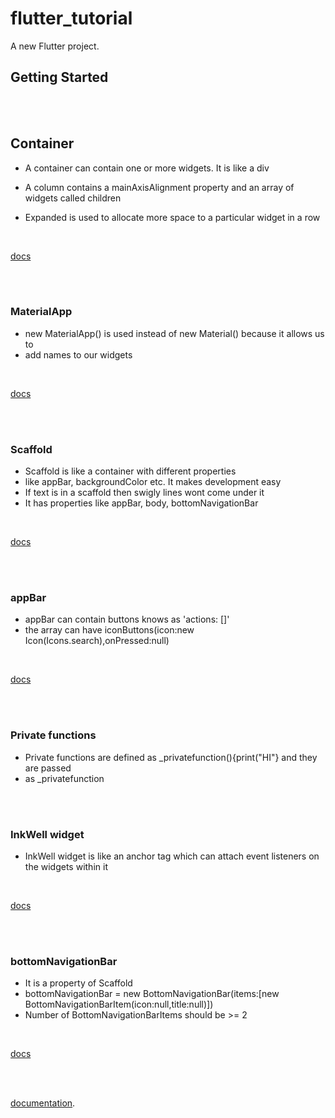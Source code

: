 # flutter_tutorial

A new Flutter project.

## Getting Started

<br />
<br />

## Container

 * A container can contain one or more widgets. It is like a div

 * A column contains a mainAxisAlignment property and an array of widgets called children

 * Expanded is used to allocate more space to a particular widget in a row

 <br />

 [docs](https://docs.flutter.io/flutter/widgets/Container-class.html)


<br />
<br />

### MaterialApp

 * new MaterialApp() is used instead of new Material() because it allows us to
 * add names to our widgets

 <br />

 [docs](https://docs.flutter.io/flutter/material/MaterialApp-class.html)

<br />
<br />

### Scaffold

 * Scaffold is like a container with different properties
 * like appBar, backgroundColor etc. It makes development easy
 * If text is in a scaffold then swigly lines wont come under it
 * It has properties like appBar, body, bottomNavigationBar

 <br />

 [docs](https://docs.flutter.io/flutter/material/Scaffold-class.html)


<br />
<br />

### appBar

 * appBar can contain buttons knows as 'actions: <Widget>[]'
 * the array can have iconButtons(icon:new Icon(Icons.search),onPressed:null)

 <br />

 [docs](https://docs.flutter.io/flutter/material/AppBar-class.html)


<br />
<br />

### Private functions

* Private functions are defined as _privatefunction(){print("HI"} and they are passed
* as _privatefunction


<br />
<br />

### InkWell widget

* InkWell widget is like an anchor tag which can attach event listeners on the widgets within it

<br />

[docs](https://docs.flutter.io/flutter/material/InkWell-class.html)

<br />
<br />


### bottomNavigationBar

* It is a property of Scaffold
* bottomNavigationBar = new BottomNavigationBar(items:[new BottomNavigationBarItem(icon:null,title:null)])
* Number of BottomNavigationBarItems should be >= 2

<br />

[docs](https://docs.flutter.io/flutter/material/BottomNavigationBar-class.html)


<br />
<br />

[documentation](https://flutter.io/).
